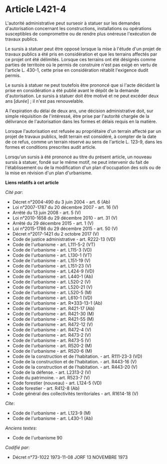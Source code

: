 # Article L421-4

L'autorité administrative peut surseoir à statuer sur les demandes d'autorisation concernant les constructions, installations
ou opérations susceptibles de compromettre ou de rendre plus onéreuse l'exécution de travaux publics.

Le sursis à statuer peut être opposé lorsque la mise à l'étude d'un projet de travaux publics a été pris en considération et
que les terrains affectés par ce projet ont été délimités. Lorsque ces terrains ont été désignés comme parties de territoire
où le permis de construire n'est pas exigé en vertu de l'article L. 430-1, cette prise en considération rétablit l'exigence
dudit permis.

Le sursis à statuer ne peut toutefois être prononcé que si l'acte décidant la prise en considération a été publié avant le
dépôt de la demande d'autorisation. Le sursis à statuer doit être motivé et ne peut excéder deux ans [*durée*] ; il n'est pas
renouvelable.

A l'expiration du délai de deux ans, une décision administrative doit, sur simple réquisition de l'intéressé, être prise par
l'autorité chargée de la délivrance de l'autorisation dans les formes et délais requis en la matière.

Lorsque l'autorisation est refusée au propriétaire d'un terrain affecté par un projet de travaux publics, ledit terrain est
considéré, à compter de la date de ce refus, comme un terrain réservé au sens de l'article L. 123-9, dans les formes et
conditions prescrites audit article.

Lorsqu'un sursis à été prononcé au titre du présent article, un nouveau sursis à statuer, fondé sur le même motif, ne peut
intervenir du fait de l'établissement ou de la modification d'un plan d'occupation des sols ou de la mise en révision d'un
plan d'urbanisme.

**Liens relatifs à cet article**

_Cité par_:

  - Décret n°2004-490 du 3 juin 2004 - art. 6 (Ab)
  - Loi n°2007-1787 du 20 décembre 2007 - art. 16 (V)
  - Arrêté du 13 juin 2008 - art. 5 (V)
  - Loi n°2010-1658 du 29 décembre 2010 - art. 31 (V)
  - Arrêté du 29 décembre 2015 - art. 1 (V)
  - Loi n°2015-1786 du 29 décembre 2015 - art. 50 (V)
  - Décret n°2017-1421 du 2 octobre 2017 (V)
  - Code de justice administrative - art. R222-13 (VD)
  - Code de l'urbanisme - art. L111-5-2 (VT)
  - Code de l'urbanisme - art. L115-3 (VD)
  - Code de l'urbanisme - art. L130-1 (VT)
  - Code de l'urbanisme - art. L151-19 (V)
  - Code de l'urbanisme - art. L151-23 (V)
  - Code de l'urbanisme - art. L424-9 (VD)
  - Code de l'urbanisme - art. L440-1 (Ab)
  - Code de l'urbanisme - art. L520-2 (V)
  - Code de l'urbanisme - art. L520-21 (V)
  - Code de l'urbanisme - art. L520-5 (M)
  - Code de l'urbanisme - art. L610-1 (VD)
  - Code de l'urbanisme - art. R*333-13-1 (Ab)
  - Code de l'urbanisme - art. R421-17 (Ab)
  - Code de l'urbanisme - art. R421-30 (M)
  - Code de l'urbanisme - art. R421-55 (M)
  - Code de l'urbanisme - art. R472-12 (V)
  - Code de l'urbanisme - art. R472-4 (V)
  - Code de l'urbanisme - art. R473-2 (V)
  - Code de l'urbanisme - art. R473-5 (V)
  - Code de l'urbanisme - art. R520-2 (M)
  - Code de l'urbanisme - art. R520-6 (M)
  - Code de la construction et de l'habitation. - art. R111-23-3 (VD)
  - Code de la construction et de l'habitation. - art. R443-16 (V)
  - Code de la construction et de l'habitation. - art. R443-20 (V)
  - Code de la défense. - art. L2313-2 (V)
  - Code du patrimoine. - art. R523-7 (V)
  - Code forestier (nouveau) - art. L124-5 (VD)
  - Code forestier - art. R412-8 (Ab)
  - Code général des collectivités territoriales - art. R1614-18 (V)

_Cite_:

  - Code de l'urbanisme - art. L123-9 (M)
  - Code de l'urbanisme - art. L430-1 (Ab)

_Anciens textes_:

  - Code de l'urbanisme 90

_Codifié par_:

  - Décret n°73-1022 1973-11-08 JORF 13 NOVEMBRE 1973
